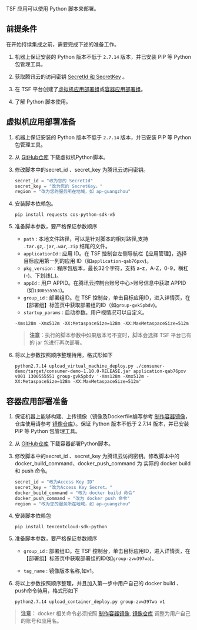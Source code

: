 TSF 应用可以使用 Python 脚本来部署。

## 前提条件

在开始持续集成之前，需要完成下述的准备工作。

1. 机器上保证安装的 Python 版本不低于 `2.7.14` 版本，并已安装 PIP 等 Python 包管理工具。

2. 获取腾讯云的访问密钥 [SecretId 和 SecretKey](https://cloud.tencent.com/document/product/598/37140) 。

3. 在 TSF 平台创建了[虚拟机应用部署组](https://cloud.tencent.com/document/product/649/15524)或[容器应用部署组](https://cloud.tencent.com/document/product/649/15525)。

4. 了解 Python 脚本使用。

## 虚拟机应用部署准备

1. 机器上保证安装的 Python 版本不低于 `2.7.14` 版本，并已安装 PIP 等 Python 包管理工具。
2. 从 [GitHub仓库](https://github.com/tencentyun/tsf-snippet/blob/master/upload_virtual_machine_deploy.py) 下载虚拟机Python脚本。
3. 修改脚本中的secret_id 、secret_key 为腾讯云访问密钥。

   ```Python
   secret_id = "改为您的 SecretId"
   secret_key = "改为您的 SecretKey。"
   region = "改为您的服务所在地域，如 ap-guangzhou"
   ```

4. 安装脚本依赖包。

   ```Shell
   pip install requests cos-python-sdk-v5
   ```

5. 准备脚本参数，要严格保证参数顺序  
   - `path` : 本地文件路径，可以是针对脚本的相对路径,支持 `.tar.gz`,`.jar`,`.war`,`.zip` 结尾的文件。  
   - `applicationId` : 应用 ID。在 TSF 控制台左侧导航栏【应用管理】，选择目标应用第一列的应用 ID（如`application-qab76pxv`)。
   - `pkg_version` : 程序包版本，最长32个字符，支持 a-z，A-Z，0-9，横杠(-)、下划线(_)。  
   - `appId` : 用户 APPID。在腾讯云控制台账号中心>账号信息中获取 APPID（如`1300555551`)。
   - `group_id` : 部署组ID。在 TSF 控制台，单击目标应用ID，进入详情页，在【部署组】标签页中获取部署组的ID（如`group-gvk5pbdv`)。
   - `startup_params` : 启动参数。用户视情况可以自定义。

   ```Shell
   -Xms128m -Xmx512m -XX:MetaspaceSize=128m -XX:MaxMetaspaceSize=512m
   ```
    >**注意**：执行的脚本参数中如果版本号不变时，脚本会选择 TSF 平台已有的 jar 包进行再次部署。
6. 将以上参数按照顺序整理待用，格式形如下

   ```shell
   python2.7.14 upload_virtual_machine_deploy.py ./consumer-demo/target/consumer-demo-1.10.0-RELEASE.jar application-qab76pxv v001 1300555551 group-gvk5pbdv '-Xms128m -Xmx512m -XX:MetaspaceSize=128m -XX:MaxMetaspaceSize=512m'
   ```

## 容器应用部署准备

1. 保证机器上能够构建、上传镜像（镜像及Dockerfile编写参考 [制作容器镜像](https://cloud.tencent.com/document/product/649/17007)，仓库使用请参考 [镜像仓库](https://cloud.tencent.com/document/product/649/16695)）。保证  Python 版本不低于 2.7.14 版本，并已安装 PIP 等 Python 包管理工具。
2. 从 [GitHub仓库](https://github.com/tencentyun/tsf-snippet/blob/master/upload_container_deploy.py) 下载容器部署Python脚本。
3. 修改脚本中的secret_id 、secret_key 为腾讯云访问密钥。修改脚本中的 docker_build_command、docker_push_command 为 实际的 docker build 和 push 命令。

   ```Python
   secret_id = "改为Access Key ID"
   secret_key = "改为Access Key Secret。"
   docker_build_command = "改为 docker build 命令"
   docker_push_command = "改为 docker push 命令"
   region = "改为您的服务所在地域，如 ap-guangzhou"
   ```

4. 安装脚本依赖包

   ```Shell
   pip install tencentcloud-sdk-python
   ```

5. 准备脚本参数，要严格保证参数顺序  

   - `group_id` : 部署组ID。在 TSF 控制台，单击目标应用ID，进入详情页，在【部署组】标签页中获取部署组的ID(如`group-zvw397wa`)。

   - `tag_name` : 镜像版本名称,如v1。

6. 将以上参数按照顺序整理，并且加入第一步中用户自己的 docker build 、push命令待用，格式形如下

   ```shell
   python2.7.14 upload_container_deploy.py group-zvw397wa v1
   ```

> **注意：** docker 相关命令必须按照 [制作容器镜像](https://cloud.tencent.com/document/product/649/17007), [镜像仓库](https://cloud.tencent.com/document/product/649/16695) 调整为用户自己的账号和应用名。